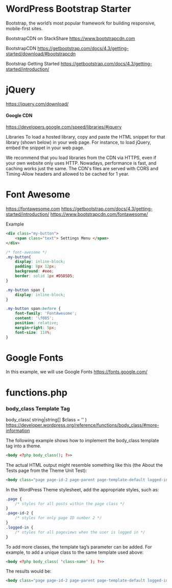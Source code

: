 # WordPress Bootstrap Starter

Bootstrap, the world’s most popular framework for building responsive, mobile-first sites.

BootstrapCDN on StackShare
https://www.bootstrapcdn.com

BootstrapCDN
https://getbootstrap.com/docs/4.3/getting-started/download/#bootstrapcdn

Bootstrap Getting Started
https://getbootstrap.com/docs/4.3/getting-started/introduction/


# jQuery
https://jquery.com/download/

#### Google CDN
https://developers.google.com/speed/libraries/#jquery

Libraries
To load a hosted library, copy and paste the HTML snippet for that library (shown below) in your web page. For instance, to load jQuery, embed the <script src="https://ajax.googleapis.com/ajax/libs/jquery/3.4.1/jquery.min.js"></script> snippet in your web page.

We recommend that you load libraries from the CDN via HTTPS, even if your own website only uses HTTP. Nowadays, performance is fast, and caching works just the same. The CDN's files are served with CORS and Timing-Allow headers and allowed to be cached for 1 year.


# Font Awesome
https://fontawesome.com
https://getbootstrap.com/docs/4.3/getting-started/introduction/
https://www.bootstrapcdn.com/fontawesome/

Example

```html
<div class="my-button">
    <span class="text"> Settings Menu </span>
</div>
```
```css
/* font-awesome */
.my-button{
	display: inline-block;
	padding: 8px 12px;
	background: #eee;
	border: solid 1px #D5D5D5;
}

.my-button span {
	display: inline-block;
}

.my-button span:before {
	font-family: 'FontAwesome';
	content: '\f085';
	position: relative;
	margin-right: 5px;
	font-size: 110%;
}
```


# Google Fonts

In this example, we will use Google Fonts
https://fonts.google.com/


# functions.php

### body_class Template Tag

body_class( string|string[] $class = '' )<br>
https://developer.wordpress.org/reference/functions/body_class/#more-information

The following example shows how to implement the body_class template tag into a theme.
```html
<body <?php body_class(); ?>>
```

The actual HTML output might resemble something like this (the About the Tests page from the Theme Unit Test):
```html
<body class="page page-id-2 page-parent page-template-default logged-in">
```

In the WordPress Theme stylesheet, add the appropriate styles, such as:
```css
.page {
    /* styles for all posts within the page class */
}
.page-id-2 {
    /* styles for only page ID number 2 */
}
.logged-in {
    /* styles for all pageviews when the user is logged in */
}
```
To add more classes, the template tag’s parameter can be added. For example, to add a unique class to the same template used above:
```html
<body <?php body_class( 'class-name' ); ?>>
```

The results would be:
```html
<body class="page page-id-2 page-parent page-template-default logged-in class-name">
```
